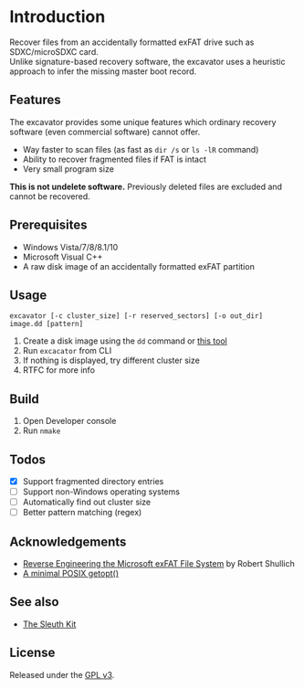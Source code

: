 # Introduction
Recover files from an accidentally formatted exFAT drive such as SDXC/microSDXC card.  
Unlike signature-based recovery software, the excavator uses a heuristic approach to infer the missing master boot record.

## Features
The excavator provides some unique features which ordinary recovery software (even commercial software) cannot offer.

- Way faster to scan files (as fast as `dir /s` or `ls -lR` command)
- Ability to recover fragmented files if FAT is intact
- Very small program size

**This is not undelete software.** Previously deleted files are excluded and cannot be recovered.

## Prerequisites
- Windows Vista/7/8/8.1/10
- Microsoft Visual C++
- A raw disk image of an accidentally formatted exFAT partition

## Usage
`excavator [-c cluster_size] [-r reserved_sectors] [-o out_dir] image.dd [pattern]`

1. Create a disk image using the `dd` command or [this tool](http://hddguru.com/software/HDD-Raw-Copy-Tool/)
2. Run `excacator` from CLI
3. If nothing is displayed, try different cluster size
4. RTFC for more info

## Build
1. Open Developer console
1. Run `nmake`

## Todos
- [X] Support fragmented directory entries
- [ ] Support non-Windows operating systems
- [ ] Automatically find out cluster size
- [ ] Better pattern matching (regex)

## Acknowledgements
- [Reverse Engineering the Microsoft exFAT File System](https://www.sans.org/reading-room/whitepapers/forensics/paper/33274) by Robert Shullich
- [A minimal POSIX getopt()](https://github.com/skeeto/getopt)

## See also
- [The Sleuth Kit](https://github.com/sleuthkit/sleuthkit)

## License
Released under the [GPL v3](https://www.gnu.org/licenses/gpl-3.0.en.html).
